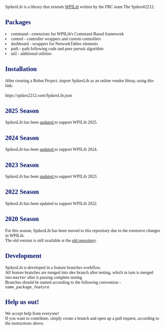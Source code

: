 <div style="font-family: Calibri">
SpikesLib is a library that extends <a href="https://github.com/wpilibsuite/allwpilib" target="_blank" rel="noopener noreferrer">WPILib</a> written by the FRC team The
Spikes#2212.


<h2 style="color: #00156B;">Packages</h2>

<li>command - extensions for WPILib's Command Based framework</li>
<li>control - controller wrappers and custom controllers</li>
<li>dashboard - wrappers for NetworkTables elements</li>
<li>path - path following code and pure pursuit algorithm</li>
<li>util - additional utilities</li>

<h2 style="color: #00156B;">Installation</h2>
After creating a Robot Project, import SpikesLib as an online vendor libray, using this link: <br> <br>
https://spikes2212.com/SpikesLib.json

<h2 style="color: #00156B;">2025 Season</h2>

SpikesLib has been <a href = "https://github.com/Spikes-2212-Programming-Guild/SpikesLib2/compare/v4.1.0...v5.1.0"> updated </a> to support WPILib 2025.

<h2 style="color: #00156B;">2024 Season</h2>

SpikesLib has been <a href = "https://github.com/Spikes-2212-Programming-Guild/SpikesLib2/compare/v3.2.1...v4.1.0"> updated </a> to support WPILib 2024.

<h2 style="color: #00156B;">2023 Season</h2>

SpikesLib has been <a href = "https://github.com/Spikes-2212-Programming-Guild/SpikesLib2/compare/v2.0.0...v3.0.0"> updated </a> to support WPILib 2023.

<h2 style="color: #00156B;">2022 Season</h2>

SpikesLib has been updated to support WPILib 2022.

<h2 style="color: #00156B;" >2020 Season</h2>

For this season, SpikesLib has been moved to this repository due to the extensive changes in WPILib. <br>
The old version is still available at the <a href="https://github.com/Spikes-2212-Programming-Guild/SpikesLib"
target="_blank" rel="noopener noreferrer">old repository</a>.

<h2 style="color: #00156B;">Development</h2>
SpikesLib is developed in a feature branches workflow. <br>
All feature branches are merged into <code><i>dev</i></code> branch after testing, which in turn is merged into
<code><i>master</i></code> after it passing complete testing <br>
Branches should be named according to the following convention - <code><i>name_package_feature</i></code>

<h2 style="color: #00156B;">Help us out!</h2>
We accept help from everyone! <br>
If you want to contribute, simply create a branch and open up a pull request, according to the instructions above.

</div>
